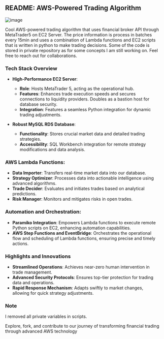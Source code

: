 ## README: AWS-Powered Trading Algorithm

![image](https://github.com/sjvr33/trading-algos/assets/92934997/474d5ec3-31d7-4afb-a20c-1f9681611053)

Cool AWS-powered trading algorithm that uses financial broker API through MetaTrader5 on EC2 Server. The price information is process in batches every 15min and uses a combination of Lambda functions and EC2 scripts that is written in python to make trading decisions. Some of the code is stored in private repository as for some concepts I am still working on. Feel free to reach out for collaborations. 

### Tech Stack Overview

- **High-Performance EC2 Server**:
  - **Role**: Hosts MetaTrader 5, acting as the operational hub.
  - **Features**: Enhances trade execution speeds and secures connections to liquidity providers. Doubles as a bastion host for database security.
  - **Integration**: Features a seamless Python integration for dynamic trading adjustments.

- **Robust MySQL RDS Database**:
  - **Functionality**: Stores crucial market data and detailed trading strategies.
  - **Accessibility**: SQL Workbench integration for remote strategy modifications and data analysis.

### AWS Lambda Functions:

- **Data Importer**: Transfers real-time market data into our database.
- **Strategy Optimizer**: Processes data into actionable intelligence using advanced algorithms.
- **Trade Decider**: Evaluates and initiates trades based on analytical predictions.
- **Risk Manager**: Monitors and mitigates risks in open trades.

### Automation and Orchestration:

- **Paramiko Integration**: Empowers Lambda functions to execute remote Python scripts on EC2, enhancing automation capabilities.
- **AWS Step Functions and EventBridge**: Orchestrates the operational flow and scheduling of Lambda functions, ensuring precise and timely actions.

### Highlights and Innovations

- **Streamlined Operations**: Achieves near-zero human intervention in trade management.
- **Advanced Security Protocols**: Ensures top-tier protection for trading data and operations.
- **Rapid Response Mechanism**: Adapts swiftly to market changes, allowing for quick strategy adjustments.

### Note

I removed all private variables in scripts. 

Explore, fork, and contribute to our journey of transforming financial trading through advanced AWS technology
